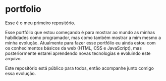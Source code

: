 # portfolio

Esse é o meu primeiro repositório.

Esse portfólio que estou começando é para mostrar ao mundo as minhas habilidades como programador, mas como também mostrar 
a mim mesmo a minha evolução. Atualmente para fazer esse portfólio eu ainda estou com os conhecimentos básicos da web (HTML, CSS e JavaScript),
mas posteriormente estarei aprendendo novas tecnologias e evoluindo este arquivo.

Este repositório está público para todos, então acompanhe junto comigo essa evolução.
